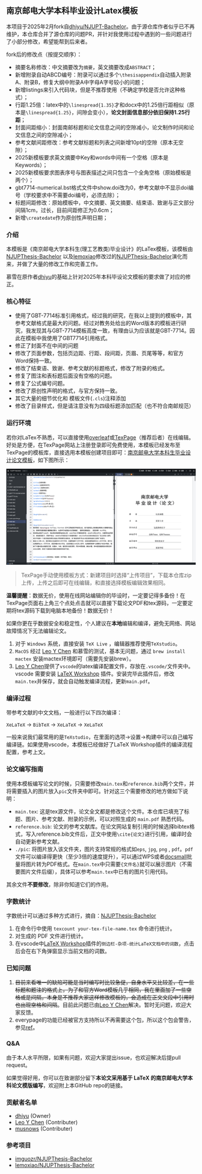 ## 南京邮电大学本科毕业设计Latex模板

本项目于2025年2月fork自[dhiyu/NJUPT-Bachelor](https://github.com/dhiyu/NJUPT-Bachelor)。由于源仓库作者似乎已不再维护，本仓库合并了源仓库的问题PR，并针对我使用过程中遇到的一些问题进行了小部分修改，希望能帮到后来者。

fork后的修改点（按提交顺序）：

- 摘要名称修改：中文摘要改为`摘要`，英文摘要改成`ABSTRACT`；
- 新增附录自动ABCD编号：附录可以通过多个`\thesisappendix`自动插入附录A、附录B，修复大纲中附录A中字母A字号较小的问题；
- 新增listings来引入代码块，但是不推荐使用（不确定学校是否允许这种格式）；
- 行距1.25倍：latex中的`\linespread{1.35}`才和docx中的1.25倍行距相似（原本是`\linespread{1.25}`，间隙会变小），**论文封面信息部分依旧保持1.25行距**；
- 封面间距缩小：封面南邮标题和论文信息之间的空隙减小，论文制作时间和论文信息之间的空隙减小；
- 参考文献间距修改：参考文献标题和列表之间新增10pt的空隙（原本无空隙）；
- 2025新模板要求英文摘要中Key和words中间有一个空格（原本是Keywords）；
- 2025新模板要求图表序号与图表描述之间只包含一个全角空格（原始模板是两个）；
- gbt7714-numerical.bst格式文件中show.doi改为0，参考文献中不显示doi编号（学校要求中不需要doi编号，必须去除）；
- 标题间距修改：原始模板中，中文摘要、英文摘要、结束语、致谢与正文部分间隔1cm，过长，目前间距修正为0.6cm；
- 新增`\createdate`作为原创性声明日期；

### 介绍

本模板是《南京邮电大学本科生(理工艺教类)毕业设计》的LaTex模板，该模板由[NJUPThesis-Bachelor](https://github.com/imguozr/NJUPThesis-Bachelor) 以及[lemoxiao](https://github.com/lemoxiao)修改过的[NJUPThesis-Bachelor](https://github.com/lemoxiao/NJUPThesis-Scholar)演化而来，并做了大量的修改工作和完善工作。

慕雪在原作者[dhiyu](https://github.com/dhiyu/NJUPT-Bachelor)的基础上针对2025年本科毕设论文模板的要求做了对应的修正。

### 核心特征

- 使用了GBT-7714标准引用格式，经过我的研究，在我以上提到的模板中，其参考文献格式是最大的问题。经过对教务处给出的Word版本的模板进行研究，我发现其与GBT-7714模板高度一致，有理由认为应该就是GBT-7714。因此在模板中我使用了GBT7714引用格式。
- 修正了封面不在中间的问题
- 修改了页面参数，包括页边距、行距、段间距，页眉、页尾等等，和官方Word保持一致。
- 修改了结束语、致谢、参考文献的标题格式，修改了附录的格式。
- 修复了图注和表标题后面没有空格的问题。
- 修复了公式编号问题。
- 修改了原创性声明的格式，与官方保持一致。
- 其它大量的细节优化和 模板文件(`.cls`)注释添加
- 修改了目录样式，但是请注意没有为四级标题添加匹配（也不符合南邮规范）

### 运行环境

若你对LaTex不熟悉，可以直接使用[overleaf](https://cn.overleaf.com/)或[TexPage](https://www.texpage.com/)（推荐后者）在线编辑。好处是方便，在TexPage网站上注册登录即可免费使用，本模板已经发布至TexPage的模板库，直接选用本模板创建项目即可：[南京邮电大学本科生毕业设计论文模板](https://www.texpage.com/zh/template/a3b8fd7d-3d1c-419b-b2dc-1b1102f004ec)，如下图所示：

![texpage截图](./pic/texpage截图.png)

> TexPage手动使用模板方式：新建项目时选择“上传项目”，下载本仓库zip上传，上传之后即可在线编辑，和直接选择模板编辑效果相同。

**温馨提醒**：数据无价，使用在线网站编辑你的毕设时，一定要记得多备份！在TexPage页面右上角三个点处点击就可以直接下载论文PDF和tex源码，一定要定期将tex源码下载到电脑本地备份！数据无价！

如果你更在乎数据安全和稳定性，个人建议在**本地**编辑和编译，避免无网络、网站故障情况下无法编辑论文。

1. 对于 `Windows` 系统，直接安装 `TeX Live` ，编辑器推荐使用`TeXstudio`。
2. `MacOS` 经过 [Leo Y Chen](https://github.com/xsro) 和慕雪的测试，基本无问题，通过 `brew install mactex` 安装mactex环境即可（需要先安装brew）。
3. [Leo Y Chen](https://github.com/xsro)提供了`vscode`的latex编译配置文件，存放在`.vscode/`文件夹中。vscode 需要安装 [LaTeX Workshop](https://marketplace.visualstudio.com/items?itemName=James-Yu.latex-workshop) 插件。安装完毕此插件后，修改`main.tex`并保存，就会自动触发编译流程，更新`main.pdf`。

### 编译过程

带参考文献的中文文档，一般进行以下四次编译：

`XeLaTeX` -> `BibTeX` -> `XeLaTeX` -> `XeLaTeX`

一般来说我们最常用的是`TeXstudio`，在里面的选项->设置->构建中可以自己编写编译链。如果使用vscode，本模板已经做好了LaTeX Workshop插件的编译流程配置，参考上文。

### 论文编写指南

使用本模板编写论文的时候，只需要修改`main.tex`和`reference.bib`两个文件，并将需要插入的图片放入`pic`文件夹中即可。针对这三个需要修改的地方做如下说明：

- `main.tex`: 这是tex源文件，论文全文都是修改这个文件。本仓库已填充了标题、图片、参考文献、附录的示例，可以对照生成的 `main.pdf` 熟悉代码。
- `reference.bib`: 论文的参考文献库。在论文网站复制引用的时候选择bibtex格式，写入reference.bib文件后，正文中使用`\cite{论文}`进行引用，编译时会自动更新参考文献。
- `./pic`: 将图片放入该文件夹，图片支持常规的格式如`eps`, `jpg`, `png` , `pdf`。`pdf`文件可以编译得更快（至少3倍的速度提升），可以通过WPS或者[docsmall](https://docsmall.com/image-to-pdf)批量将图片转为PDF格式。在`main.tex`中只需要`{文件名}`就可以展示图片（不需要图片文件后缀），具体可以参考`main.tex`中已有的图片引用代码。

其余文件**不要修改**，除非你知道它们的作用。

### 字数统计

字数统计可以通过多种方式进行，摘自：[NJUPThesis-Bachelor](https://github.com/imguozr/NJUPThesis-Bachelor)

1. 在命令行中使用 `texcount your-tex-file-name.tex` 命令进行统计。
2. 对生成的 PDF 文件进行统计。
3. 在vscode中[LaTeX Workshop](https://marketplace.visualstudio.com/items?itemName=James-Yu.latex-workshop)插件的`侧边栏-杂项-统计LaTeX文档中的词数`，点击后会在右下角弹窗显示当前文档的词数。

### 已知问题

1. ~~目前来看唯一的缺陷可能是当时编写时比较急促，自身水平又比较差，在一些标题和题注的格式上，为了和官方Word模板几乎相同，我在里面加了一些空格或是间隔，本身是不推荐大家这样修改模板的，会造成在正文文段中引用时也出现空格和间隔~~。目前此问题已由[Leo Y Chen](https://github.com/xsro)解决。暂时无问题，欢迎大家反馈。
2. everypage的功能已经被官方支持所以不再需要这个包，所以这个包会警告，参见[ref](https://stackoverflow.com/questions/64921954/how-to-solve-latex-package-warning-for-everypage)。

### Q&A

由于本人水平所限，如果有问题，欢迎大家提出issue，也欢迎解决后提pull request。

如果觉得好用，你可以在致谢部分留下**本论文采用基于 LaTeX 的南京邮电大学本科论文模版编写**，欢迎附上本GitHub repo的链接。

### 贡献者名单

- [dhiyu](https://github.com/dhiyu) (Owner)
- [Leo Y Chen](https://github.com/xsro) (Contributer)
- [musnows](https://github.com/musnows/) (Contributer)

### 参考项目

- [imguozr/NJUPThesis-Bachelor](https://github.com/imguozr/NJUPThesis-Bachelor)
- [lemoxiao/NJUPThesis-Bachelor](https://github.com/lemoxiao/NJUPThesis-Scholar)
